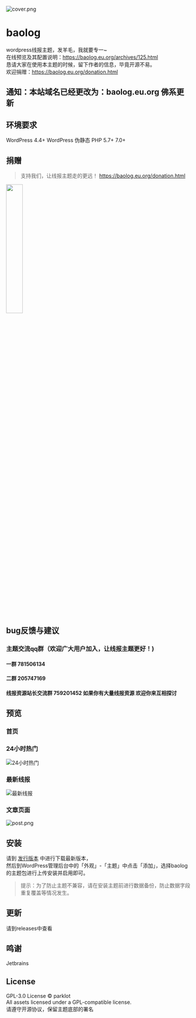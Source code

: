 ![cover.png](https://i.loli.net/2021/10/15/Ng4bm2sBETYrylL.png)
# baolog
wordpress线报主题，发羊毛，我就要专一~<br>
在线预览及其配置说明：https://baolog.eu.org/archives/125.html<br>
恳请大家在使用本主题的时候，留下作者的信息，毕竟开源不易。<br>
欢迎捐赠：https://baolog.eu.org/donation.html<br>
## 通知：本站域名已经更改为：baolog.eu.org 佛系更新
## 环境要求
WordPress 4.4+
WordPress 伪静态
PHP 5.7+ 7.0+
## 捐赠
> 支持我们，让线报主题走的更远！
> https://baolog.eu.org/donation.html

<a href="#" target="_blank"><img style="width:30%;hight:30%;" src="https://i.loli.net/2021/10/30/CXKWMDijLoB9SQu.png" /></a>


## bug反馈与建议
### 主题交流qq群（欢迎广大用户加入，让线报主题更好！)
#### 一群 781506134
#### 二群 205747169
#### 线报资源站长交流群 759201452 如果你有大量线报资源 欢迎你来互相探讨
## 预览
### 首页
### 24小时热门
![24小时热门](https://i.loli.net/2021/08/26/incjTJN8BL79XOF.png)
### 最新线报
![最新线报](https://i.loli.net/2021/10/09/mhjIvcLqUYSaFpM.png)
### 文章页面
![post.png](https://i.loli.net/2021/10/09/eapTA4KZoUvIMNw.png)
## 安装
请到 [发行版本](https://github.com/paopao233/baolog/releases) 中进行下载最新版本，<br>
然后到WordPress管理后台中的「外观」-「主题」中点击「添加」，选择baolog的主题包进行上传安装并启用即可。
> 提示：为了防止主题不兼容，请在安装主题前进行数据备份，防止数据字段重复覆盖等情况发生。
## 更新
请到releases中查看
## 鸣谢
Jetbrains
## License
GPL-3.0 License © parklot <br>
All assets licensed under a GPL-compatible license.<br>
请遵守开源协议，保留主题底部的署名
